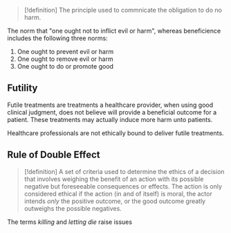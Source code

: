 >[!definition]
>The principle used to commnicate the obligation to do no harm. 

The norm that "one ought not to inflict evil or harm", whereas beneficience includes the following three norms:
1. One ought to prevent evil or harm
2. One ought to remove evil or harm
3. One ought to do or promote good
## Futility
Futile treatments are treatments a healthcare provider, when using good clinical judgment, does not believe will provide a beneficial outcome for a patient. 
These treatments may actually induce more harm unto patients. 

Healthcare professionals are not ethically bound to deliver futile treatments. 
## Rule of Double Effect
>[!definition]
>A set of criteria used to determine the ethics of a decision that involves weighing the benefit of an action with its possible negative but foreseeable consequences or effects. 
>The action is only considered ethical if the action (in and of itself) is moral, the actor intends *only* the positive outcome, or the good outcome greatly outweighs the possible negatives. 

The terms *killing* and *letting die* raise issues 